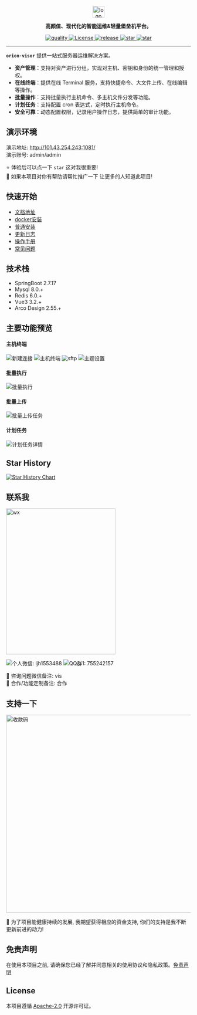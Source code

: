 <div align="center"><img src="https://bjuimg.obs.cn-north-4.myhuaweicloud.com/images/2024/2/27/8c687ef1-5711-4a93-9db0-79c010af7902.png" alt="logo" width="32" /></div>
<p style="margin-top: 12px" align="center"><b>高颜值、现代化的智能运维&轻量堡垒机平台。</b></p>
<p align="center">
    <a target="_blank" href="https://app.codacy.com/gh/lijiahangmax/orion-visor/dashboard?utm_source=gh&utm_medium=referral&utm_content=&utm_campaign=Badge_grade">
        <img src="https://app.codacy.com/project/badge/Grade/49eaab3a9a474af3b87e1d21ffec71c4" alt="quality"/>
    </a>
	<a target="_blank" href="https://www.apache.org/licenses/LICENSE-2.0">
		<img src="https://img.shields.io/github/license/lijiahangmax/orion-visor" alt="License"/>
	</a>
	<a target="_blank" href="https://github.com/lijiahangmax/orion-visor/releases">
		<img src="https://img.shields.io/github/v/release/lijiahangmax/orion-visor" alt="release"/>
	</a>
	<a target="_blank" href="https://gitee.com/lijiahangmax/orion-visor/stargazers">
		<img src="https://gitee.com/lijiahangmax/orion-visor/badge/star.svg?theme=dark" alt="star"/>
	</a>
	<a target="_blank" style="display: none;" href="https://gitee.com/lijiahangmax/orion-visor/members">
		<img src="https://gitee.com/lijiahangmax/orion-visor/badge/fork.svg?theme=dark" alt="fork"/>
	</a>		
	<a target="_blank" href="https://github.com/lijiahangmax/orion-visor">
		<img src="https://img.shields.io/github/stars/lijiahangmax/orion-visor.svg?style=social" alt="star"/>
	</a>  
	<a target="_blank" style="display: none;" href="https://github.com/lijiahangmax/orion-visor">
		<img src="https://img.shields.io/github/forks/lijiahangmax/orion-visor.svg?style=social" alt="star"/>
	</a>  
</p>

------------------------------

**`orion-visor`** 提供一站式服务器运维解决方案。

* **资产管理**：支持对资产进行分组，实现对主机、密钥和身份的统一管理和授权。
* **在线终端**：提供在线 Terminal 服务，支持快捷命令、大文件上传、在线编辑等操作。
* **批量操作**：支持批量执行主机命令、多主机文件分发等功能。
* **计划任务**：支持配置 cron 表达式，定时执行主机命令。
* **安全可靠**：动态配置权限，记录用户操作日志，提供简单的审计功能。

## 演示环境

演示地址: http://101.43.254.243:1081/   
演示账号: admin/admin

⭐ 体验后可以点一下 `star` 这对我很重要!  
🌈 如果本项目对你有帮助请帮忙推广一下 让更多的人知道此项目!

## 快速开始

* [文档地址](https://lijiahangmax.github.io/orion-visor/#/)
* [docker安装](https://lijiahangmax.github.io/orion-visor/#/quickstart/docker-install)
* [普通安装](https://lijiahangmax.github.io/orion-visor/#/quickstart/install)
* [更新日志](https://lijiahangmax.github.io/orion-visor/#/about/change-log)
* [操作手册](https://lijiahangmax.github.io/orion-visor/#/operator/asset)
* [常见问题](https://lijiahangmax.github.io/orion-visor/#/quickstart/faq)

## 技术栈

* SpringBoot 2.7.17
* Mysql 8.0.+
* Redis 6.0.+
* Vue3 3.2.+
* Arco Design 2.55.+

## 主要功能预览

#### 主机终端

![新建连接](https://bjuimg.obs.cn-north-4.myhuaweicloud.com/images/2024/5/17/19288b64-cdb2-4073-8df9-ecd642d4077f.png "新建连接")
![主机终端](https://bjuimg.obs.cn-north-4.myhuaweicloud.com/images/2024/5/17/41d9deb5-aede-48a5-a6f3-5522cfff9a9f.png "主机终端")
![sftp](https://bjuimg.obs.cn-north-4.myhuaweicloud.com/images/2024/5/17/366db511-0c1d-4680-9200-4da8f22b028b.png "sftp")
![主题设置](https://bjuimg.obs.cn-north-4.myhuaweicloud.com/images/2024/5/17/a3e4c2fb-11f5-4387-998e-6f454e336472.png "主题设置")

#### 批量执行

![批量执行](https://bjuimg.obs.cn-north-4.myhuaweicloud.com/images/2024/5/17/99839bab-9f0e-45ea-b03d-a4c992203e95.png "批量执行")

#### 批量上传

![批量上传任务](https://bjuimg.obs.cn-north-4.myhuaweicloud.com/images/2024/5/17/04ccd627-8a46-43a1-acd9-740f75dbf386.png "批量上传任务")

#### 计划任务

![计划任务详情](https://bjuimg.obs.cn-north-4.myhuaweicloud.com/images/2024/5/17/0c4342fc-9fde-4fc1-b886-104a4d22c0b2.png "计划任务详情")

## Star History

[![Star History Chart](https://api.star-history.com/svg?repos=lijiahangmax/orion-visor&type=Date)](https://star-history.com/#lijiahangmax/orion-visor&Date)

## 联系我

<div style="display: flex;">
  <img src="https://bjuimg.obs.cn-north-4.myhuaweicloud.com/images/2024/5/17/d42d91f3-f0ee-4c63-adab-a35809e0804c.jpg" alt="wx" width="298px" height="398px"/>  
</div>

![个人微信: ljh1553488](https://img.shields.io/badge/ljh1553488-blue?style=social&label=WX%3A)
![QQ群1: 755242157](https://img.shields.io/badge/755242157-blue?style=social&label=QQ%E7%BE%A41%3A%20)

📧 咨询问题微信备注: vis  
📧 合作/功能定制备注: 合作

## 支持一下

<img src="https://bjuimg.obs.cn-north-4.myhuaweicloud.com/images/2024/5/17/a5351e59-294c-4bec-b767-1a44c362fcbc.jpg" alt="收款码" width="540px"/>  

🎁 为了项目能健康持续的发展, 我期望获得相应的资金支持, 你们的支持是我不断更新前进的动力!

## 免责声明

在使用本项目之前, 请确保您已经了解并同意相关的使用协议和隐私政策。[免责声明](https://github.com/lijiahangmax/orion-visor/blob/main/DISCLAIMER.md)

## License

本项目遵循 [Apache-2.0](https://github.com/lijiahangmax/orion-visor/blob/main/LICENSE) 开源许可证。  
